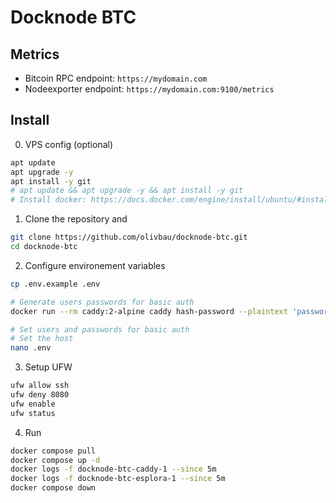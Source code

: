 # Docknode BTC

## Metrics

* Bitcoin RPC endpoint: `https://mydomain.com`
* Nodeexporter endpoint: `https://mydomain.com:9100/metrics`

## Install 

0. VPS config (optional)
```bash
apt update
apt upgrade -y
apt install -y git
# apt update && apt upgrade -y && apt install -y git
# Install docker: https://docs.docker.com/engine/install/ubuntu/#install-using-the-repository
```

1. Clone the repository and
```bash
git clone https://github.com/olivbau/docknode-btc.git
cd docknode-btc
```

2. Configure environement variables
```bash
cp .env.example .env

# Generate users passwords for basic auth
docker run --rm caddy:2-alpine caddy hash-password --plaintext 'password'

# Set users and passwords for basic auth
# Set the host
nano .env
```

3. Setup UFW
```bash
ufw allow ssh
ufw deny 8080
ufw enable
ufw status
```

4. Run
```bash
docker compose pull
docker compose up -d
docker logs -f docknode-btc-caddy-1 --since 5m
docker logs -f docknode-btc-esplora-1 --since 5m
docker compose down
```
